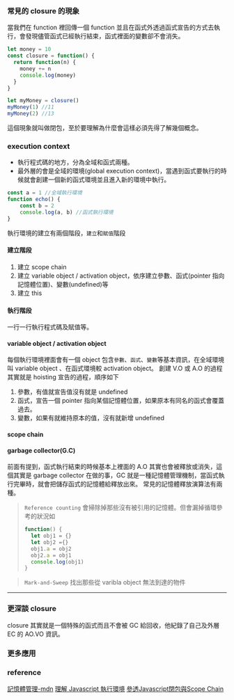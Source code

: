 ### 常見的 closure 的現象
當我們在 function 裡回傳一個 function 並且在函式外透過函式宣告的方式去執行，會發現儘管函式已經執行結束，函式裡面的變數卻不會消失。
```js
let money = 10
const closure = function() {
  return function(n) {
    money += n
    console.log(money)
  }
}

let myMoney = closure()
myMoney(1) //11
myMoney(2) //13
```
這個現象就叫做閉包，至於要理解為什麼會這樣必須先得了解幾個概念。

### execution context
- 執行程式碼的地方，分為全域和函式兩種。
- 最外層的會是全域的環境(global execution context)，當遇到函式要執行的時候就會創建一個新的函式環境並且進入新的環境中執行。
```js
const a = 1 //全域執行環境
function echo() {
	const b = 2
	console.log(a, b) //函式執行環境
}
```
執行環境的建立有兩個階段，`建立`和`賦值`階段
#### 建立階段
1. 建立 scope chain
2. 建立 variable object / activation object，依序建立參數、函式(pointer 指向記憶體位置)、變數(undefined)等
3. 建立 this
#### 執行階段
一行一行執行程式碼及賦值等。

#### variable object / activation object
每個執行環境裡面會有一個 object 包含`參數`、`函式`、`變數`等基本資訊，在全域環境叫 variable object 、在函式環境較 activation object。
創建 V.O 或 A.O 的過程其實就是 hoisting 宣告的過程，順序如下
1. 參數，有值就宣告值沒有就是 undefined
2. 函式，宣告一個 pointer 指向某個記憶體位置，如果原本有同名的函式會覆蓋過去。
3. 變數，如果有就維持原本的值，沒有就新增 undefined

#### scope chain

#### garbage collector(G.C)
前面有提到，函式執行結束的時候基本上裡面的 A.O 其實也會被釋放或消失，這個其實是 garbage collector 在做的事，GC 就是一種記憶體管理機制，當函式執行完畢時，就會把儲存函式的記憶體給釋放出來。
常見的記憶體釋放演算法有兩種。
> `Reference counting`
> 會掃除掉那些沒有被引用的記憶體。但會漏掉循環參考的狀況如
> ```js
> function() {
>   let obj1 = {}
>   let obj2 ={}
>   obj1.a = obj2
>   obj2.a = obj1
>   console.log(obj1)
> }
> ```

> `Mark-and-Sweep`
> 找出那些從 varibla object 無法到達的物件


---
### 更深談 closure
closure 其實就是一個特殊的函式而且不會被 GC 給回收，他紀錄了自己及外層 EC 的 AO.VO 資訊。

### 更多應用

### reference
[記憶體管理-mdn](https://developer.mozilla.org/zh-TW/docs/Web/JavaScript/Memory_Management)
[理解 Javascript 執行環境](https://andyyou.github.io/2015/04/18/what-is-the-execution-context-in-javascript/)
[參透Javascript閉包與Scope Chain](https://andyyou.github.io/2015/04/20/understand-closures-and-scope-chain/)
